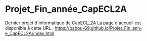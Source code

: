 # Projet_Fin_année_CapECL2A
Dernier projet d'informatique de CapECL_2A
La page d'accueil est disponible à cette URL : https://babou-69.github.io/Projet_Fin_ann-e_CapECL2A/index.html
